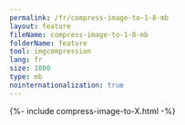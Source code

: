 ```yaml
---
permalink: /fr/compress-image-to-1-8-mb
layout: feature
fileName: compress-image-to-1-8-mb
folderName: feature
tool: imgcompression
lang: fr
size: 1800
type: mb
nointernationalization: true
---
```

{%- include compress-image-to-X.html -%}       
